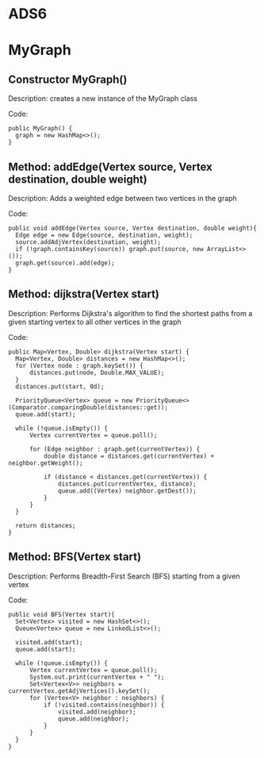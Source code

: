 # ADS6

# MyGraph 

## Constructor MyGraph()

Description: creates a new instance of the MyGraph class

Code: 

    public MyGraph() {
      graph = new HashMap<>();
    }

## Method: addEdge(Vertex source, Vertex destination, double weight)

Description: Adds a weighted edge between two vertices in the graph

Code: 

    public void addEdge(Vertex source, Vertex destination, double weight){
      Edge edge = new Edge(source, destination, weight);
      source.addAdjVertex(destination, weight);
      if (!graph.containsKey(source)) graph.put(source, new ArrayList<>());
      graph.get(source).add(edge);
    }
    
## Method: dijkstra(Vertex start)

Description: Performs Dijkstra's algorithm to find the shortest paths from a given starting vertex to all other vertices in the graph

Code: 

    public Map<Vertex, Double> dijkstra(Vertex start) {
      Map<Vertex, Double> distances = new HashMap<>();
      for (Vertex node : graph.keySet()) {
          distances.put(node, Double.MAX_VALUE);
      }
      distances.put(start, 0d);

      PriorityQueue<Vertex> queue = new PriorityQueue<>(Comparator.comparingDouble(distances::get));
      queue.add(start);

      while (!queue.isEmpty()) {
          Vertex currentVertex = queue.poll();

          for (Edge neighbor : graph.get(currentVertex)) {
              double distance = distances.get(currentVertex) + neighbor.getWeight();

              if (distance < distances.get(currentVertex)) {
                  distances.put(currentVertex, distance);
                  queue.add((Vertex) neighbor.getDest());
              }
          }
      }

      return distances;
    }
    
## Method: BFS(Vertex start)

Description: Performs Breadth-First Search (BFS) starting from a given vertex

Code: 

    public void BFS(Vertex start){
      Set<Vertex> visited = new HashSet<>();
      Queue<Vertex> queue = new LinkedList<>();

      visited.add(start);
      queue.add(start);

      while (!queue.isEmpty()) {
          Vertex currentVertex = queue.poll();
          System.out.print(currentVertex + " ");
          Set<Vertex<V>> neighbors = currentVertex.getAdjVertices().keySet();
          for (Vertex<V> neighbor : neighbors) {
              if (!visited.contains(neighbor)) {
                  visited.add(neighbor);
                  queue.add(neighbor);
              }
          }
      }
    }

